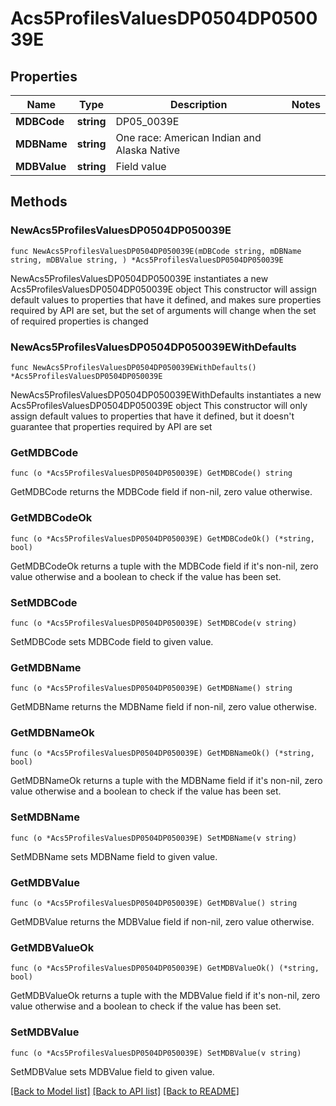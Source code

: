 # Acs5ProfilesValuesDP0504DP050039E

## Properties

Name | Type | Description | Notes
------------ | ------------- | ------------- | -------------
**MDBCode** | **string** | DP05_0039E | 
**MDBName** | **string** | One race: American Indian and Alaska Native | 
**MDBValue** | **string** | Field value | 

## Methods

### NewAcs5ProfilesValuesDP0504DP050039E

`func NewAcs5ProfilesValuesDP0504DP050039E(mDBCode string, mDBName string, mDBValue string, ) *Acs5ProfilesValuesDP0504DP050039E`

NewAcs5ProfilesValuesDP0504DP050039E instantiates a new Acs5ProfilesValuesDP0504DP050039E object
This constructor will assign default values to properties that have it defined,
and makes sure properties required by API are set, but the set of arguments
will change when the set of required properties is changed

### NewAcs5ProfilesValuesDP0504DP050039EWithDefaults

`func NewAcs5ProfilesValuesDP0504DP050039EWithDefaults() *Acs5ProfilesValuesDP0504DP050039E`

NewAcs5ProfilesValuesDP0504DP050039EWithDefaults instantiates a new Acs5ProfilesValuesDP0504DP050039E object
This constructor will only assign default values to properties that have it defined,
but it doesn't guarantee that properties required by API are set

### GetMDBCode

`func (o *Acs5ProfilesValuesDP0504DP050039E) GetMDBCode() string`

GetMDBCode returns the MDBCode field if non-nil, zero value otherwise.

### GetMDBCodeOk

`func (o *Acs5ProfilesValuesDP0504DP050039E) GetMDBCodeOk() (*string, bool)`

GetMDBCodeOk returns a tuple with the MDBCode field if it's non-nil, zero value otherwise
and a boolean to check if the value has been set.

### SetMDBCode

`func (o *Acs5ProfilesValuesDP0504DP050039E) SetMDBCode(v string)`

SetMDBCode sets MDBCode field to given value.


### GetMDBName

`func (o *Acs5ProfilesValuesDP0504DP050039E) GetMDBName() string`

GetMDBName returns the MDBName field if non-nil, zero value otherwise.

### GetMDBNameOk

`func (o *Acs5ProfilesValuesDP0504DP050039E) GetMDBNameOk() (*string, bool)`

GetMDBNameOk returns a tuple with the MDBName field if it's non-nil, zero value otherwise
and a boolean to check if the value has been set.

### SetMDBName

`func (o *Acs5ProfilesValuesDP0504DP050039E) SetMDBName(v string)`

SetMDBName sets MDBName field to given value.


### GetMDBValue

`func (o *Acs5ProfilesValuesDP0504DP050039E) GetMDBValue() string`

GetMDBValue returns the MDBValue field if non-nil, zero value otherwise.

### GetMDBValueOk

`func (o *Acs5ProfilesValuesDP0504DP050039E) GetMDBValueOk() (*string, bool)`

GetMDBValueOk returns a tuple with the MDBValue field if it's non-nil, zero value otherwise
and a boolean to check if the value has been set.

### SetMDBValue

`func (o *Acs5ProfilesValuesDP0504DP050039E) SetMDBValue(v string)`

SetMDBValue sets MDBValue field to given value.



[[Back to Model list]](../README.md#documentation-for-models) [[Back to API list]](../README.md#documentation-for-api-endpoints) [[Back to README]](../README.md)


